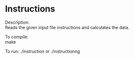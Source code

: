 # Instructions
Description:  
Reads the given input file instructions and calculates the data.  
  
To compile:  
make  
  
To run:
./instruction or ./instructionng
